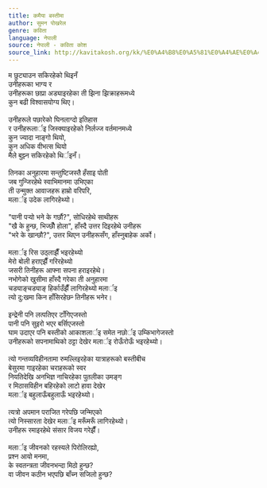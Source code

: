 ```yaml
---
title: कमैया बस्तीमा
author: सुमन पोखरेल
genre: कविता
language: नेपाली
source: नेपाली - कविता कोश
source_link: http://kavitakosh.org/kk/%E0%A4%B8%E0%A5%81%E0%A4%AE%E0%A4%A8_%E0%A4%AA%E0%A5%8B%E0%A4%96%E0%A4%B0%E0%A5%87%E0%A4%B2
---
```


म छुट्याउन सकिरहेको थिइनँ  
उनीहरूका भाग्य र  
उनीहरूका छाप्रा अड्याइरहेका ती झिना झिक्राहरूमध्ये  
कुन बढी विश्वासयोग्य थिए।  
   
उनीहरूले पछारेको घिनलाग्दो इतिहास  
र उनीहरूलार्इ जिस्क्याइरहेको निर्लज्ज वर्तमानमध्ये  
कुन ज्यादा नाङ्गो थियो,  
कुन अधिक वीभत्स थियो  
मैले बुझ्न सकिरहेको थिर्इनँ।  
   
तिनका अनुहारमा सन्तुष्टिजस्तै हँसाइ पोती  
जब गुन्जिरहेथे स्वाभिमानमा उभिएका  
ती उन्मुक्त आवाजहरू हाम्रो वरिपरि,  
मलार्इ उदेक लागिरहेथ्यो।  
   
"पानी पर्‍यो भने के गर्छौ?", सोधिरहेथे साथीहरू  
"खै के हुन्छ, भिज्छौँ होला", हाँस्दै उत्तर दिइरहेथे उनीहरू  
"भरे के खान्छौ?", उत्तर थिएन उनीहरूसँग, हाँस्नुबाहेक अर्को।  
   
मलार्इ रिस उठ्‍लाझैँ भइरहेथ्यो  
मेरो बोली हराएझैँ गरिरहेथ्यो  
जसरी तिनीहरू आफ्ना सपना हराइरहेथे।  
नभोगेको खुसीमा हाँस्दै गरेका ती अनुहारमा  
चड्याङ्‍चड्याङ्‍ हिर्काउँझैँ लागिरहेथ्यो मलार्इ  
त्यो दु:खमा किन हाँसिरहेछन्‍ तिनीहरू भनेर।  
   
इन्द्रेनी पनि लत्पतिएर टाँगिएजस्तो  
पानी पनि सुइरो भएर बर्सिएजस्तो  
घाम उदाएर पनि बस्तीको आकाशलार्इ समेत नछोर्इ उम्किभागेजस्तो  
उनीहरूको सपनामाथिको ठट्टा देखेर मलार्इ रोऊँरोऊँ भइरहेथ्यो।  
   
त्यो गन्तव्यविहीनतामा रुमल्लिइरहेका यात्राहरूको बस्तीबीच  
बेसुरमा गाइरहेका चराहरूको स्वर  
नियतिदेखि अनभिज्ञ नाचिरहेका पुतलीका उमङ्ग  
र मिठासविहीन बहिरहेको लाटो हावा देखेर  
मलार्इ बहुलाऊँबहुलाऊँ भइरहेथ्यो।  
   
त्यत्रो अपमान पराजित गरेपछि जन्मिएको  
त्यो निस्सारता देखेर मलार्इ मरूँमरूँ लागिरहेथ्यो।  
उनीहरू रमाइरहेथे संसार विजय गरेझैँ।  
   
मलार्इ जीवनको रहस्यले पिरोलिरह्यो,  
प्रश्न आयो मनमा,  
के स्वतन्त्रता जीवनभन्दा मिठो हुन्छ?  
वा जीवन कठीन भएपछि बाँच्न सजिलो हुन्छ?
